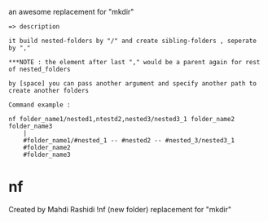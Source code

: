 an awesome replacement for "mkdir"
    
    => description 

    it build nested-folders by "/" and create sibling-folders , seperate by ","

    ***NOTE : the element after last "," would be a parent again for rest of nested_folders

    by [space] you can pass another argument and specify another path to create another folders

    Command example : 

    nf folder_name1/nested1,ntestd2,nested3/nested3_1 folder_name2 folder_name3
        |
        #folder_name1/#nested_1 -- #nested2 -- #nested_3/nested3_1
        #folder_name2
        #folder_name3
        
# nf
Created by Mahdi Rashidi !nf (new folder) replacement for "mkdir"
